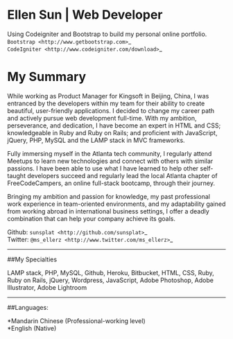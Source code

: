 Ellen Sun | Web Developer
======

Using Codeigniter and Bootstrap to build my personal online portfolio.  
`Bootstrap <http://www.getbootstrap.com>`_  
`CodeIgniter
<http://www.codeigniter.com/download>`_


My Summary
======

While working as Product Manager for Kingsoft in Beijing, China, I was entranced by the developers within my team for their ability to create beautiful, user-friendly applications. I decided to change my career path and actively pursue web development full-time. With my ambition, perseverance, and dedication, I have become an expert in HTML and CSS; knowledgeable in Ruby and Ruby on Rails; and proficient with JavaScript, jQuery, PHP, MySQL and the LAMP stack in MVC frameworks.  
  
Fully immersing myself in the Atlanta tech community, I regularly attend Meetups to learn new technologies and connect with others with similar passions. I have been able to use what I have learned to help other self-taught developers succeed and regularly lead the local Atlanta chapter of FreeCodeCampers, an online full-stack bootcamp, through their journey.  
  
Bringing my ambition and passion for knowledge, my past professional work experience in team-oriented environments, and my adaptability gained from working abroad in international business settings, I offer a deadly combination that can help your company achieve its goals.  
  
  
Github: `sunsplat <http://github.com/sunsplat>`_  
Twitter: `@ms_ellerz <http://www.twitter.com/ms_ellerz>`_


*********
##My Specialties


LAMP stack, PHP, MySQL, Github, Heroku, Bitbucket, HTML, CSS, Ruby, Ruby on Rails, jQuery, Wordpress, JavaScript, Adobe Photoshop, Adobe Illustrator, Adobe Lightroom


***************
##Languages:


*Mandarin Chinese (Professional-working level)  
*English (Native)